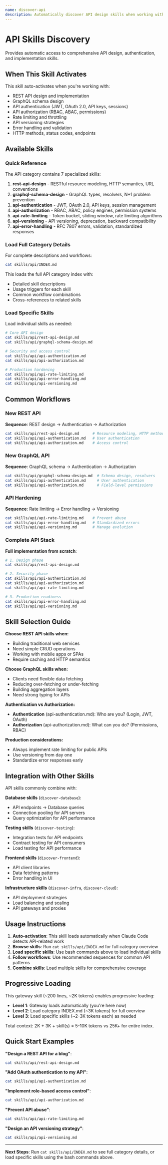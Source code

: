 ```yaml
---
name: discover-api
description: Automatically discover API design skills when working with REST APIs, GraphQL schemas, API authentication, OAuth, JWT, rate limiting, API versioning, error handling, or endpoint design. Activates for backend API development tasks.
---
```


# API Skills Discovery

Provides automatic access to comprehensive API design, authentication, and implementation skills.

## When This Skill Activates

This skill auto-activates when you're working with:
- REST API design and implementation
- GraphQL schema design
- API authentication (JWT, OAuth 2.0, API keys, sessions)
- API authorization (RBAC, ABAC, permissions)
- Rate limiting and throttling
- API versioning strategies
- Error handling and validation
- HTTP methods, status codes, endpoints

## Available Skills

### Quick Reference

The API category contains 7 specialized skills:

1. **rest-api-design** - RESTful resource modeling, HTTP semantics, URL conventions
2. **graphql-schema-design** - GraphQL types, resolvers, N+1 problem prevention
3. **api-authentication** - JWT, OAuth 2.0, API keys, session management
4. **api-authorization** - RBAC, ABAC, policy engines, permission systems
5. **api-rate-limiting** - Token bucket, sliding window, rate limiting algorithms
6. **api-versioning** - API versioning, deprecation, backward compatibility
7. **api-error-handling** - RFC 7807 errors, validation, standardized responses

### Load Full Category Details

For complete descriptions and workflows:

```bash
cat skills/api/INDEX.md
```

This loads the full API category index with:
- Detailed skill descriptions
- Usage triggers for each skill
- Common workflow combinations
- Cross-references to related skills

### Load Specific Skills

Load individual skills as needed:

```bash
# Core API design
cat skills/api/rest-api-design.md
cat skills/api/graphql-schema-design.md

# Security and access control
cat skills/api/api-authentication.md
cat skills/api/api-authorization.md

# Production hardening
cat skills/api/api-rate-limiting.md
cat skills/api/api-error-handling.md
cat skills/api/api-versioning.md
```

## Common Workflows

### New REST API
**Sequence**: REST design → Authentication → Authorization

```bash
cat skills/api/rest-api-design.md      # Resource modeling, HTTP methods
cat skills/api/api-authentication.md   # User authentication
cat skills/api/api-authorization.md    # Access control
```

### New GraphQL API
**Sequence**: GraphQL schema → Authentication → Authorization

```bash
cat skills/api/graphql-schema-design.md  # Schema design, resolvers
cat skills/api/api-authentication.md     # User authentication
cat skills/api/api-authorization.md      # Field-level permissions
```

### API Hardening
**Sequence**: Rate limiting → Error handling → Versioning

```bash
cat skills/api/api-rate-limiting.md    # Prevent abuse
cat skills/api/api-error-handling.md   # Standardized errors
cat skills/api/api-versioning.md       # Manage evolution
```

### Complete API Stack
**Full implementation from scratch**:

```bash
# 1. Design phase
cat skills/api/rest-api-design.md

# 2. Security phase
cat skills/api/api-authentication.md
cat skills/api/api-authorization.md
cat skills/api/api-rate-limiting.md

# 3. Production readiness
cat skills/api/api-error-handling.md
cat skills/api/api-versioning.md
```

## Skill Selection Guide

**Choose REST API skills when:**
- Building traditional web services
- Need simple CRUD operations
- Working with mobile apps or SPAs
- Require caching and HTTP semantics

**Choose GraphQL skills when:**
- Clients need flexible data fetching
- Reducing over-fetching or under-fetching
- Building aggregation layers
- Need strong typing for APIs

**Authentication vs Authorization:**
- **Authentication** (api-authentication.md): Who are you? (Login, JWT, OAuth)
- **Authorization** (api-authorization.md): What can you do? (Permissions, RBAC)

**Production considerations:**
- Always implement rate limiting for public APIs
- Use versioning from day one
- Standardize error responses early

## Integration with Other Skills

API skills commonly combine with:

**Database skills** (`discover-database`):
- API endpoints → Database queries
- Connection pooling for API servers
- Query optimization for API performance

**Testing skills** (`discover-testing`):
- Integration tests for API endpoints
- Contract testing for API consumers
- Load testing for API performance

**Frontend skills** (`discover-frontend`):
- API client libraries
- Data fetching patterns
- Error handling in UI

**Infrastructure skills** (`discover-infra`, `discover-cloud`):
- API deployment strategies
- Load balancing and scaling
- API gateways and proxies

## Usage Instructions

1. **Auto-activation**: This skill loads automatically when Claude Code detects API-related work
2. **Browse skills**: Run `cat skills/api/INDEX.md` for full category overview
3. **Load specific skills**: Use bash commands above to load individual skills
4. **Follow workflows**: Use recommended sequences for common API patterns
5. **Combine skills**: Load multiple skills for comprehensive coverage

## Progressive Loading

This gateway skill (~200 lines, ~2K tokens) enables progressive loading:
- **Level 1**: Gateway loads automatically (you're here now)
- **Level 2**: Load category INDEX.md (~3K tokens) for full overview
- **Level 3**: Load specific skills (~2-3K tokens each) as needed

Total context: 2K + 3K + skill(s) = 5-10K tokens vs 25K+ for entire index.

## Quick Start Examples

**"Design a REST API for a blog"**:
```bash
cat skills/api/rest-api-design.md
```

**"Add OAuth authentication to my API"**:
```bash
cat skills/api/api-authentication.md
```

**"Implement role-based access control"**:
```bash
cat skills/api/api-authorization.md
```

**"Prevent API abuse"**:
```bash
cat skills/api/api-rate-limiting.md
```

**"Design an API versioning strategy"**:
```bash
cat skills/api/api-versioning.md
```

---

**Next Steps**: Run `cat skills/api/INDEX.md` to see full category details, or load specific skills using the bash commands above.

